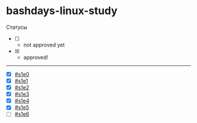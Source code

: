# bashdays-linux-study

Статусы

* [ ] - not approved yet
* [x] - approved!

---

* [X] [#s1e0](/#s1e0/README.md)
* [X] [#s1e1](/#s1e1/README.md)
* [X] [#s1e2](/#s1e2/README.md)
* [X] [#s1e3](/#s1e3/README.md)
* [X] [#s1e4](/#s1e4/README.md)
* [X] [#s1e5](/#s1e5/README.md)
* [ ] [#s1e6](/#s1e6/README.md)
